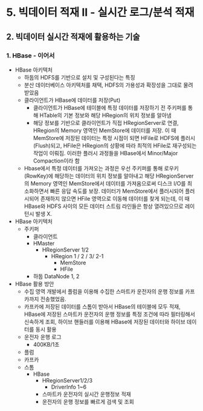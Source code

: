# 5. 빅데이터 적재 II - 실시간 로그/분석 적재
## 2. 빅데이터 실시간 적재에 활용하는 기술
### 1. HBase - 이어서
- HBase 아키텍처
  - 하둡의 HDFS를 기반으로 설치 및 구성된다는 특징
  - 분산 데이터베이스 아키텍처를 채택, HDFS의 가용성과 확장성을 그대로 물려받았음
  - 클라이언트가 HBase에 데이터를 저장(Put)
    - 클라이언트가 HBase에 테이블에 특정 데이터를 저장하기 전 주키퍼를 통해 HTable의 기본 정보와 해당 HRegion의 위치 정보를 알아냄
    - 해당 정보를 기반으로 클라이언트가 직접 HRegionServer로 연결, HRegion의 Memory 영역인 MemStore에 데이터를 저장. 이 때 MemStore에 저장된 데이터는 특정 시점이 되면 HFile로 HDFS에 플러시(Flush)되고, HFile은 HRegion의 상황에 따라 최적의 HFile로 재구성되는 작업이 이뤄짐. 이러한 플러시 과정들을 HBase에서 Minor/Major Compaction이라 함
  - Hbase에서 특정 데이터를 가져오는 과정은 우선 주키퍼를 통해 로우키(RowKey)에 해당하는 데이터의 위치 정보를 알아내고 해당 HRegionServer의 Memory 영역인 MemStore에서 데이터를 가져옴으로써 디스크 I/O를 최소화하면서 빠른 응답 속도를 보장. 데이터가 MemStore에서 플러시되어 플러시되어 존재하지 않으면 HFile 영역으로 이동해 데이터를 찾게 되는데, 이 때 HBase와 HDFS 사이의 모든 데이터 스트림 라인들은 항상 열려있으므로 레이턴시 발생 X.
- HBase 아키텍처
  - 주키퍼
    - 클라이언트
    - HMaster
      - HRegionServer 1/2
        - HRegion 1 / 2 / 3/ 2-1
          - MemStore
          - HFile
    - 하둡 DataNode 1, 2
- HBase 활용 방안
  - 수집 영역 개발에서 플럼을 이용해 수집한 스마트카 운전자의 운행 정보를 카프카까지 전송했었음.
  - 카프카에 저장된 데이터를 스톰이 받아서 HBase의 테이블에 모두 적재, HBase에 저장된 스마트카 운전자의 운행 정보를 특정 조건에 따라 필터링해서 신속하게 조회, 하이브 핸들러를 이용해 HBase에 저장된 데이터와 하이브 데이터를 동시 활용
  - 운전자 운행 로그
    - 400KB/1초
  - 플럼
  - 카프카
  - 스톰
    - HBase
      - HRegionServer1/2/3
        - DriverInfo 1~6
      - 스마트카 운전자의 실시간 운행정보 적재
      - 운전자의 운행 정보를 빠르게 검색 및 조회
